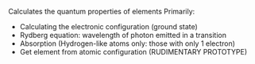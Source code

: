 Calculates the quantum properties of elements
Primarily:
- Calculating the electronic configuration (ground state)
- Rydberg equation: wavelength of photon emitted in a transition
- Absorption (Hydrogen-like atoms only: those with only 1 electron)
- Get element from atomic configuration (RUDIMENTARY PROTOTYPE)
